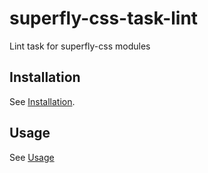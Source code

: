 # superfly-css-task-lint

Lint task for superfly-css modules

## Installation

See [Installation](https://github.com/superfly-css/superfly-css/#installation).

## Usage

See [Usage](https://github.com/superfly-css/superfly-css/#usage)
